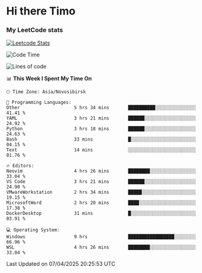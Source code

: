 # Hi there Timo
### My LeetCode stats
[![Leetcode Stats](https://leetcard.jacoblin.cool/przdtl?border=0&radius=20&ext=heatmap&theme=nord)](https://leetcode.com/przdtl)

<!--START_SECTION:waka-->
![Code Time](http://img.shields.io/badge/Code%20Time-735%20hrs-blue)

![Lines of code](https://img.shields.io/badge/From%20Hello%20World%20I%27ve%20Written-84.0%20thousand%20lines%20of%20code-blue)

📊 **This Week I Spent My Time On** 

```text
🕑︎ Time Zone: Asia/Novosibirsk

💬 Programming Languages: 
Other                    5 hrs 34 mins       ██████████░░░░░░░░░░░░░░░   41.41 % 
YAML                     3 hrs 21 mins       ██████░░░░░░░░░░░░░░░░░░░   24.92 % 
Python                   3 hrs 18 mins       ██████░░░░░░░░░░░░░░░░░░░   24.63 % 
Bash                     33 mins             █░░░░░░░░░░░░░░░░░░░░░░░░   04.15 % 
Text                     14 mins             ░░░░░░░░░░░░░░░░░░░░░░░░░   01.76 % 

🔥 Editors: 
Neovim                   4 hrs 26 mins       ████████░░░░░░░░░░░░░░░░░   33.04 % 
VS Code                  3 hrs 21 mins       ██████░░░░░░░░░░░░░░░░░░░   24.90 % 
VMwareWorkstation        2 hrs 34 mins       █████░░░░░░░░░░░░░░░░░░░░   19.15 % 
MicrosoftWord            2 hrs 20 mins       ████░░░░░░░░░░░░░░░░░░░░░   17.38 % 
DockerDesktop            31 mins             █░░░░░░░░░░░░░░░░░░░░░░░░   03.91 % 

💻 Operating System: 
Windows                  9 hrs               █████████████████░░░░░░░░   66.96 % 
WSL                      4 hrs 26 mins       ████████░░░░░░░░░░░░░░░░░   33.04 % 
```


 Last Updated on 07/04/2025 20:25:53 UTC
<!--END_SECTION:waka-->
